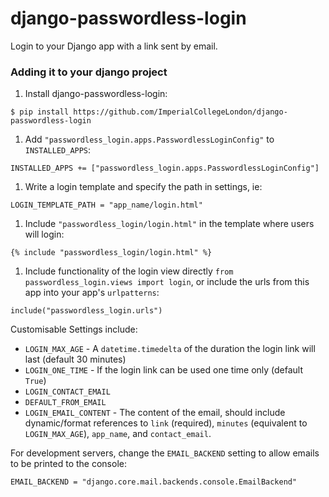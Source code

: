# django-passwordless-login
Login to your Django app with a link sent by email.

### Adding it to your django project

1. Install django-passwordless-login:
```
$ pip install https://github.com/ImperialCollegeLondon/django-passwordless-login
```
1. Add `"passwordless_login.apps.PasswordlessLoginConfig"` to `INSTALLED_APPS`:
```
INSTALLED_APPS += ["passwordless_login.apps.PasswordlessLoginConfig"]
```
1. Write a login template and specify the path in settings, ie:
```
LOGIN_TEMPLATE_PATH = "app_name/login.html"
```
1. Include `"passwordless_login/login.html"` in the template where users will login:
```
{% include "passwordless_login/login.html" %}
```
1. Include functionality of the login view directly `from passwordless_login.views import login`, or include the urls from this app into your app's `urlpatterns`:
```
include("passwordless_login.urls")
```


Customisable Settings include:
 - `LOGIN_MAX_AGE` - A `datetime.timedelta` of the duration the login link will last (default 30 minutes)
 - `LOGIN_ONE_TIME` - If the login link can be used one time only (default `True`)
 - `LOGIN_CONTACT_EMAIL`
 - `DEFAULT_FROM_EMAIL`
 - `LOGIN_EMAIL_CONTENT` - The content of the email, should include dynamic/format references to `link` (required), `minutes` (equivalent to `LOGIN_MAX_AGE`), `app_name`, and `contact_email`.

For development servers, change the `EMAIL_BACKEND` setting to allow emails to be printed to the console:
```
EMAIL_BACKEND = "django.core.mail.backends.console.EmailBackend"
```
